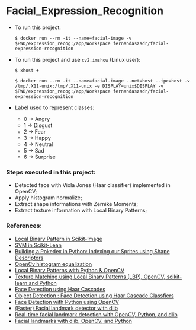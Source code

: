 # Facial_Expression_Recognition


* To run this project:

  `$ docker run --rm -it --name=facial-image -v $PWD/expression_recog:/app/Workspace fernandaszadr/facial-expression-recognition`

* To run this project and use `cv2.imshow` (Linux user):

  `$ xhost +`

  `$ docker run --rm -it --name=facial-image --net=host --ipc=host -v /tmp/.X11-unix:/tmp/.X11-unix -e DISPLAY=unix$DISPLAY -v $PWD/expression_recog:/app/Workspace fernandaszadr/facial-expression-recognition`

* Label used to represent classes:
  * 0 -> Angry
  * 1 -> Disgust
  * 2 -> Fear
  * 3 -> Happy
  * 4 -> Neutral
  * 5 -> Sad
  * 6 -> Surprise

### Steps executed in this project:
  * Detected face with Viola Jones (Haar classifier) implemented in OpenCV;
  * Apply histogram normalize;
  * Extract shape informations with Zernike Moments;
  * Extract texture information with Local Binary Patterns;

### References:
  * [Local Binary Pattern in Scikit-Image](https://scikit-image.org/docs/dev/api/skimage.feature.html#skimage.feature.local_binary_pattern)
  * [SVM in Scikit-Lean](https://scikit-learn.org/stable/modules/generated/sklearn.svm.LinearSVC.html#sklearn.svm.LinearSVC)
  * [Building a Pokedex in Python: Indexing our Sprites using Shape Descriptors](https://www.pyimagesearch.com/2014/04/07/building-pokedex-python-indexing-sprites-using-shape-descriptors-step-3-6/)
  * [OpenCv histogram equalization](https://opencv-python-tutroals.readthedocs.io/en/latest/py_tutorials/py_imgproc/py_histograms/py_histogram_equalization/py_histogram_equalization.html)
  * [Local Binary Patterns with Python & OpenCV](https://www.pyimagesearch.com/2015/12/07/local-binary-patterns-with-python-opencv/)
  * [Texture Matching using Local Binary Patterns (LBP), OpenCV, scikit-learn and Python](http://hanzratech.in/2015/05/30/local-binary-patterns.html)
  * [Face Detection using Haar Cascades ](https://docs.opencv.org/3.1.0/d7/d8b/tutorial_py_face_detection.html#gsc.tab=0)
  * [Object Detection : Face Detection using Haar Cascade Classfiers](https://www.bogotobogo.com/python/OpenCV_Python/python_opencv3_Image_Object_Detection_Face_Detection_Haar_Cascade_Classifiers.php)
  * [Face Detection with Python using OpenCV](https://www.datacamp.com/community/tutorials/face-detection-python-opencv)
  * [(Faster) Facial landmark detector with dlib](https://www.pyimagesearch.com/2018/04/02/faster-facial-landmark-detector-with-dlib/)
  * [Real-time facial landmark detection with OpenCV, Python, and dlib](https://www.pyimagesearch.com/2017/04/17/real-time-facial-landmark-detection-opencv-python-dlib/)
  * [Facial landmarks with dlib, OpenCV, and Python](https://www.pyimagesearch.com/2017/04/03/facial-landmarks-dlib-opencv-python/)
